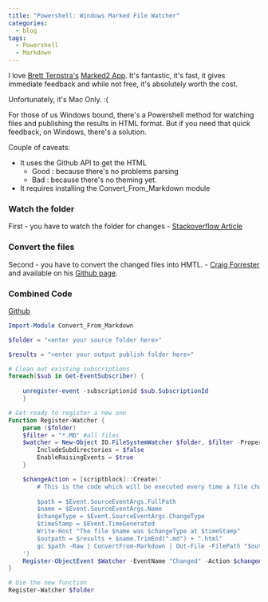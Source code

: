 ```yaml
---
title: "Powershell: Windows Marked File Watcher"
categories:
  - blog
tags:
  - Powershell
  - Markdown
---
```


I love [Brett Terpstra's][1] [Marked2 App][2].  It's fantastic, it's fast, it gives immediate feedback and while not free, it's absolutely worth the cost. 

Unfortunately, it's Mac Only.  :(

For those of us Windows bound, there's a Powershell method for watching files and publishing the results in HTML format.  But if you need that quick feedback, on Windows, there's a solution.

Couple of caveats:

* It uses the Github API to get the HTML
	- Good : because there's no problems parsing
	- Bad : because there's no theming yet.
* It requires installing the Convert\_From\_Markdown module 


### Watch the folder
First - you have to watch the folder for changes - [Stackoverflow Article][3]

### Convert the files
Second - you have to convert the changed files into HMTL. - [Craig Forrester][4] and available on his [Github page][5].

### Combined Code
[Github][6]

```powershell
Import-Module Convert_From_Markdown

$folder = "<enter your source folder here>"

$results = "<enter your output publish folder here>"

# Clean out existing subscriptions
foreach($sub in Get-EventSubscriber) {
    
    unregister-event -subscriptionid $sub.SubscriptionId
    }

# Get ready to register a new one
Function Register-Watcher {
    param ($folder)
    $filter = "*.MD" #all files
    $watcher = New-Object IO.FileSystemWatcher $folder, $filter -Property @{ 
        IncludeSubdirectories = $false
        EnableRaisingEvents = $true
    }

    $changeAction = [scriptblock]::Create('
        # This is the code which will be executed every time a file change is detected
		
        $path = $Event.SourceEventArgs.FullPath
        $name = $Event.SourceEventArgs.Name
        $changeType = $Event.SourceEventArgs.ChangeType
        $timeStamp = $Event.TimeGenerated
        Write-Host "The file $name was $changeType at $timeStamp"
        $outpath = $results + $name.TrimEnd(".md") + ".html"
        gc $path -Raw | ConvertFrom-Markdown | Out-File -FilePath "$outpath"
    ')
    Register-ObjectEvent $Watcher -EventName "Changed" -Action $changeAction
}

# Use the new function 
Register-Watcher $folder
```

[1]:	https://brettterpstra.com/
[2]:	https://marked2app.com/
[3]:	https://stackoverflow.com/a/29067433/21275
[4]:	https://www.craigforrester.com/
[5]:	https://github.com/craigforr/ConvertFrom-Markdown
[6]:	https://gist.github.com/nryberg/cb1f00067129fded3103f1b737fcb70d